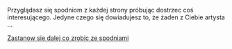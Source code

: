 Przyglądasz się spodniom z każdej strony próbując dostrzec coś interesującego.
Jedyne czego się dowiadujesz to, że żaden z Ciebie artysta ...

[Zastanow sie dalej co zrobic ze spodniami](../spodnie.md)
